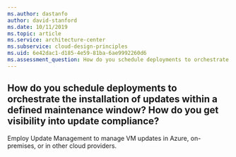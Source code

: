 ```yaml
---
ms.author: dastanfo
author: david-stanford
ms.date: 10/11/2019
ms.topic: article
ms.service: architecture-center
ms.subservice: cloud-design-principles
ms.uid: 6e42dac1-d185-4e59-81ba-6ae9992260d6
ms.assessment_question: How do you schedule deployments to orchestrate the installation of updates within a defined maintenance window? How do you get visibility into update compliance?
---
```

## How do you schedule deployments to orchestrate the installation of updates within a defined maintenance window? How do you get visibility into update compliance?


Employ Update Management to manage VM updates in Azure, on- premises, or in other cloud providers.